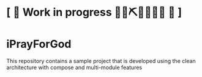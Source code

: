 # \[ 🚧 Work in progress 👷‍♀️⛏👷🔧️👷🔧 🚧 \]
# iPrayForGod
This repository contains a sample project that is developed using the clean architecture with compose and multi-module features
